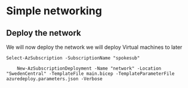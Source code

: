 # Simple networking

## Deploy the network
We will now deploy the network we will deploy Virtual machines to later

```
Select-AzSubscription -SubscriptionName "spokesub"
```

```
    New-AzSubscriptionDeployment -Name "network" -Location "SwedenCentral" -TemplateFile main.bicep -TemplateParameterFile azuredeploy.parameters.json -Verbose
```